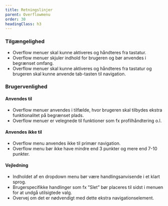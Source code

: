 ```yaml
---
title: Retningslinjer
parent: Overflowmenu
order: 30
headingClass: h3
---
```

<h3 class="h4">Tilgængelighed</h3>

- Overflow menuer skal kunne aktiveres og håndteres fra tastatur.
- Overflow menuer skjuler indhold for brugeren og bør anvendes i begrænset omfang. 
- Overflow menuer skal kunne aktiveres og håndteres fra tastatur og brugeren skal kunne anvende tab-tasten til navigation. 

<h3 class="h4">Brugervenlighed</h3>
<h4 class="h5">Anvendes til</h4>

- Overflow menuer anvendes i tilfælde, hvor brugeren skal tilbydes ekstra funktionalitet på begrænset plads.
- Overflow menuer er velegnede til funktioner som fx profilhåndtering o.l.

<h4 class="h5">Anvendes ikke til</h4>

- Overflow menu anvendes ikke til primær navigation.
- Overflow menu bør ikke have mindre end 3 punkter og mere end 7-10 punkter.

<h4 class="h5">Vejledning</h4>                

- Indholdet af en dropdown menu bør være handlingsanvisende i et klart sprog.
- Brugerspecifikke handlinger som fx ”Slet” bør placeres til sidst i menuen for at undgå utilsigtede valg.
- Overvej om det er nødvendigt med dette ekstra navigationselement.
